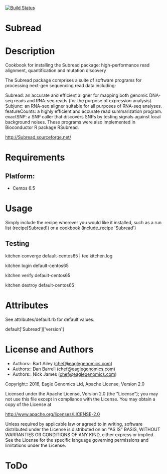 [![Build Status](https://travis-ci.org/EagleGenomics-cookbooks/Subread.svg?branch=master)](https://travis-ci.org/EagleGenomics-cookbooks/Subread)

# Subread

Description
===========

Cookbook for installing the Subread package: high-performance read alignment, quantification and mutation discovery

The Subread package comprises a suite of software programs for processing next-gen sequencing read data including:

Subread: an accurate and efficient aligner for mapping both genomic DNA-seq reads and RNA-seq reads (for the purpose of expression analysis).
Subjunc: an RNA-seq aligner suitable for all purposes of RNA-seq analyses.
featureCounts: a highly efficient and accurate read summarization program.
exactSNP: a SNP caller that discovers SNPs by testing signals against local background noises.
These programs were also implemented in Bioconductor R package RSubread.

http://Subread.sourceforge.net/

Requirements
============

## Platform:

* Centos 6.5

Usage
=====
Simply include the recipe wherever you would like it installed, such as a run list (recipe[Subread]) or a cookbook (include_recipe 'Subread')

## Testing

kitchen converge default-centos65 | tee kitchen.log

kitchen login default-centos65

kitchen verify default-centos65

kitchen destroy default-centos65

Attributes
==========
See attributes/default.rb for default values.

default['Subread']['version']

License and Authors
===================

* Authors:: Bart Ailey (<chef@eaglegenomics.com>)
* Authors:: Dan Barrell (<chef@eaglegenomics.com>)
* Authors:: Nick James (<chef@eaglegenomics.com>)

Copyright:: 2016, Eagle Genomics Ltd, Apache License, Version 2.0

Licensed under the Apache License, Version 2.0 (the "License");
you may not use this file except in compliance with the License.
You may obtain a copy of the License at

http://www.apache.org/licenses/LICENSE-2.0

Unless required by applicable law or agreed to in writing, software
distributed under the License is distributed on an "AS IS" BASIS,
WITHOUT WARRANTIES OR CONDITIONS OF ANY KIND, either express or implied.
See the License for the specific language governing permissions and
limitations under the License.

ToDo
====
